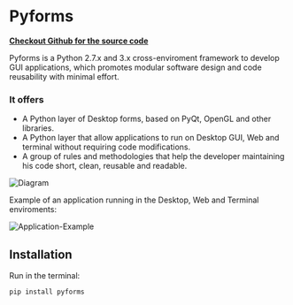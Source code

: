 # Pyforms

**[ Checkout Github for the source code ](https://github.com/UmSenhorQualquer/pyforms)**

<!-- Posicione esta tag no cabeçalho ou imediatamente antes da tag de fechamento do corpo. -->
<script src="https://apis.google.com/js/platform.js" async defer></script>

<!-- Posicione esta tag onde você deseja que o widget apareça. -->
<div class="g-follow" data-annotation="bubble" data-height="24" data-rel="publisher"></div>


Pyforms is a Python 2.7.x and 3.x cross-enviroment framework to develop GUI applications, which promotes modular software design and code reusability with minimal effort.

### It offers
* A Python layer of Desktop forms, based on PyQt, OpenGL and other libraries.
* A Python layer that allow applications to run on Desktop GUI, Web and terminal without requiring code modifications.
* A group of rules and methodologies that help the developer maintaining his code short, clean, reusable and readable. 

![Diagram](https://raw.githubusercontent.com/UmSenhorQualquer/pyforms/v3.0.beta/docs/pyforms.png?raw=true "Screen")

Example of an application running in the Desktop, Web and Terminal enviroments:

![Application-Example](https://raw.githubusercontent.com/UmSenhorQualquer/pyforms/v1.0.beta/docs/example.png?raw=true "Screen")


## Installation

Run in the terminal:
```bash
pip install pyforms
```